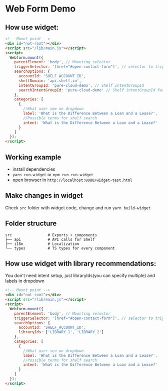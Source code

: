 # Web Form Demo

## How use widget:

```html
<!-- Mount point -->
<div id="not-root"></div>
<script src="/lib/main.js"></script>
<script>
  Webform.mount({
    parentElement: 'body', // Mounting selector
    triggerSelector: '[href="#open-contact-form"]', // selector to trigger opening of modal window
    searchOptions: {
      accountId: 'SHELF_ACCOUNT_ID',
      shelfDomain: 'api.shelf.io',
      intentGroupId: 'pure-cloud-demo', // Shelf intentGroupId
      searchIntentGroupId: 'pure-cloud-demo' // Shelf intentGroupId for free input
    },
    categories: [
      {
        //What user see on dropdown
        label: 'What is the Difference Between a Loan and a Lease?',
        //Possible terms for shelf search
        intent: 'What is the Difference Between a Loan and a Lease?'
      }
    ]
  });
</script>
```

## Working example

- install dependencies
- `yarn run-widget` or `npm run run-widget`
- open browser in `http://localhost:8080/widget-test.html`

## Make changes in widget

Check `src` folder with widget code, change and run `yarn build-widget`

## Folder structure

```
src                # Exports + components
├── api            # API calls for Shelf
├── i18n           # Localization
└── types          # TS types for every component
```

## How use widget with library recommendations:
You don't need intent setup, just libraryIds(you can specify multiple) and labels in dropdown
```html
<!-- Mount point -->
<div id="not-root"></div>
<script src="/lib/main.js"></script>
<script>
  Webform.mount({
    parentElement: 'body', // Mounting selector
    triggerSelector: '[href="#open-contact-form"]', // selector to trigger opening of modal window
    searchOptions: {
      accountId: 'SHELF_ACCOUNT_ID',
      libraryIds: ['LIBRARY_1', 'LIBRARY_2']
    },
    categories: [
      {
        //What user see on dropdown
        label: 'What is the Difference Between a Loan and a Lease?',
        //Possible terms for shelf search
        intent: 'What is the Difference Between a Loan and a Lease?'
      }
    ]
  });
</script>
```